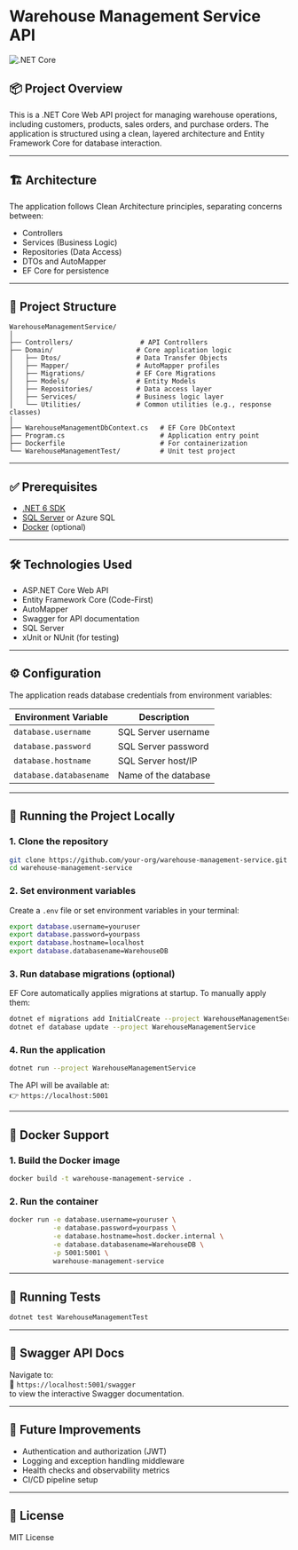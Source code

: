 # Warehouse Management Service API

![.NET Core](https://img.shields.io/badge/.NET-6.0-blue)

## 📦 Project Overview

This is a .NET Core Web API project for managing warehouse operations, including customers, products, sales orders, and purchase orders. The application is structured using a clean, layered architecture and Entity Framework Core for database interaction.

---

## 🏗 Architecture

The application follows Clean Architecture principles, separating concerns between:

- Controllers
- Services (Business Logic)
- Repositories (Data Access)
- DTOs and AutoMapper
- EF Core for persistence

---

## 📁 Project Structure

```
WarehouseManagementService/
│
├── Controllers/                 # API Controllers
├── Domain/                     # Core application logic
│   ├── Dtos/                   # Data Transfer Objects
│   ├── Mapper/                 # AutoMapper profiles
│   ├── Migrations/             # EF Core Migrations
│   ├── Models/                 # Entity Models
│   ├── Repositories/           # Data access layer
│   ├── Services/               # Business logic layer
│   └── Utilities/              # Common utilities (e.g., response classes)
│
├── WarehouseManagementDbContext.cs   # EF Core DbContext
├── Program.cs                        # Application entry point
├── Dockerfile                        # For containerization
└── WarehouseManagementTest/          # Unit test project
```

---

## ✅ Prerequisites

- [.NET 6 SDK](https://dotnet.microsoft.com/download)
- [SQL Server](https://www.microsoft.com/en-us/sql-server/sql-server-downloads) or Azure SQL
- [Docker](https://www.docker.com/) (optional)

---

## 🛠 Technologies Used

- ASP.NET Core Web API  
- Entity Framework Core (Code-First)  
- AutoMapper  
- Swagger for API documentation  
- SQL Server  
- xUnit or NUnit (for testing)

---

## ⚙️ Configuration

The application reads database credentials from environment variables:

| Environment Variable       | Description             |
|---------------------------|-------------------------|
| `database.username`       | SQL Server username     |
| `database.password`       | SQL Server password     |
| `database.hostname`       | SQL Server host/IP      |
| `database.databasename`   | Name of the database    |

---

## 🚀 Running the Project Locally

### 1. Clone the repository

```bash
git clone https://github.com/your-org/warehouse-management-service.git
cd warehouse-management-service
```

### 2. Set environment variables

Create a `.env` file or set environment variables in your terminal:

```bash
export database.username=youruser
export database.password=yourpass
export database.hostname=localhost
export database.databasename=WarehouseDB
```

### 3. Run database migrations (optional)

EF Core automatically applies migrations at startup. To manually apply them:

```bash
dotnet ef migrations add InitialCreate --project WarehouseManagementService
dotnet ef database update --project WarehouseManagementService
```

### 4. Run the application

```bash
dotnet run --project WarehouseManagementService
```

The API will be available at:  
👉 `https://localhost:5001`

---

## 🐳 Docker Support

### 1. Build the Docker image

```bash
docker build -t warehouse-management-service .
```

### 2. Run the container

```bash
docker run -e database.username=youruser \
           -e database.password=yourpass \
           -e database.hostname=host.docker.internal \
           -e database.databasename=WarehouseDB \
           -p 5001:5001 \
           warehouse-management-service
```

---

## 🧪 Running Tests

```bash
dotnet test WarehouseManagementTest
```

---

## 📖 Swagger API Docs

Navigate to:  
🔗 `https://localhost:5001/swagger`  
to view the interactive Swagger documentation.

---

## 🔮 Future Improvements

- Authentication and authorization (JWT)
- Logging and exception handling middleware
- Health checks and observability metrics
- CI/CD pipeline setup

---

## 📄 License

MIT License
